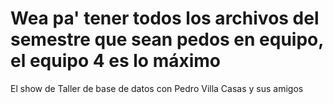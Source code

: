 # Wea pa' tener todos los archivos del semestre que sean pedos en equipo, el equipo 4 es lo máximo
El show de Taller de base de datos con Pedro Villa Casas y sus amigos
